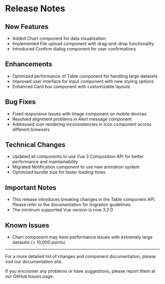 # Release Notes

## New Features
- Added Chart component for data visualization
- Implemented File upload component with drag-and-drop functionality
- Introduced Confirm dialog component for user confirmations

## Enhancements
- Optimized performance of Table component for handling large datasets
- Improved user interface for Input component with new styling options
- Enhanced Card box component with customizable layouts

## Bug Fixes
- Fixed responsive issues with Image component on mobile devices
- Resolved alignment problems in Alert message component
- Addressed icon rendering inconsistencies in Icon component across different browsers

## Technical Changes
- Updated all components to use Vue 3 Composition API for better performance and maintainability
- Migrated Notification component to use new animation system
- Optimized bundle size for faster loading times

## Important Notes
- This release introduces breaking changes in the Table component API. Please refer to the documentation for migration guidelines.
- The minimum supported Vue version is now 3.2.0

## Known Issues
- Chart component may have performance issues with extremely large datasets (> 10,000 points)

---

For a more detailed list of changes and component documentation, please visit our documentation site.

If you encounter any problems or have suggestions, please report them at our GitHub Issues page.
